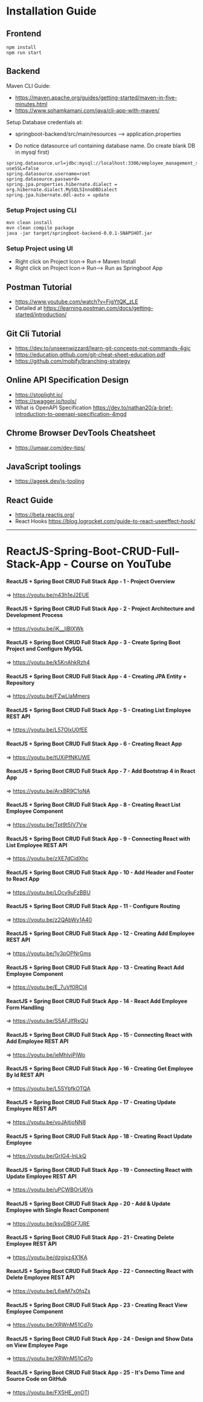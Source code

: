 # Installation Guide

## Frontend
```
npm install
npm run start
```

## Backend

Maven CLI Guide: 
- https://maven.apache.org/guides/getting-started/maven-in-five-minutes.html
- https://www.sohamkamani.com/java/cli-app-with-maven/

Setup Database credentials at: 
- springboot-backend/src/main/resources --> application.properties

- Do notice datasource url containing database name. Do create blank DB in mysql first)

```
spring.datasource.url=jdbc:mysql://localhost:3306/employee_management_system?useSSL=false
spring.datasource.username=root
spring.datasource.password=
spring.jpa.properties.hibernate.dialect = org.hibernate.dialect.MySQL5InnoDBDialect
spring.jpa.hibernate.ddl-auto = update
```

### Setup Project using CLI
```
mvn clean install
mvn clean compile package
java -jar target/springboot-backend-0.0.1-SNAPSHOT.jar
```

### Setup Project using UI
- Right click on Project Icon-> Run-> Maven Install
- Right click on Project Icon-> Run--> Run as Springboot App

## Postman Tutorial
- https://www.youtube.com/watch?v=FjgYtQK_zLE
- Detailed at https://learning.postman.com/docs/getting-started/introduction/

## Git Cli Tutorial
- https://dev.to/unseenwizzard/learn-git-concepts-not-commands-4gjc
- https://education.github.com/git-cheat-sheet-education.pdf
- https://github.com/mobify/branching-strategy

## Online API Specification Design
- https://stoplight.io/
- https://swagger.io/tools/
- What is OpenAPI Specification https://dev.to/nathan20/a-brief-introduction-to-openapi-specification-4mgd

## Chrome Browser DevTools Cheatsheet
- https://umaar.com/dev-tips/

## JavaScript toolings
- https://ageek.dev/js-tooling

## React Guide
- https://beta.reactjs.org/
- React Hooks https://blog.logrocket.com/guide-to-react-useeffect-hook/

-----------

# ReactJS-Spring-Boot-CRUD-Full-Stack-App - Course on YouTube

#### ReactJS + Spring Boot CRUD Full Stack App - 1 - Project Overview
=> https://youtu.be/n43h1eJ2EUE

#### ReactJS + Spring Boot CRUD Full Stack App - 2 - Project Architecture and Development Process
=> https://youtu.be/iK__liBIXWk
#### ReactJS + Spring Boot CRUD Full Stack App - 3 - Create Spring Boot Project and Configure MySQL
=> https://youtu.be/k5KnAhkRzh4
#### ReactJS + Spring Boot CRUD Full Stack App - 4 - Creating JPA Entity + Repository
=> https://youtu.be/FZwLlaMmers
#### ReactJS + Spring Boot CRUD Full Stack App - 5 - Creating List Employee REST API
=> https://youtu.be/L57OlxU0fEE
#### ReactJS + Spring Boot CRUD Full Stack App - 6 - Creating React App
=> https://youtu.be/tUXiPfNKUWE
#### ReactJS + Spring Boot CRUD Full Stack App - 7 - Add Bootstrap 4 in React App
=> https://youtu.be/ArxBR9C1oNA
#### ReactJS + Spring Boot CRUD Full Stack App - 8 - Creating React List Employee Component
=> https://youtu.be/Tpt9t5IV7Vw
#### ReactJS + Spring Boot CRUD Full Stack App - 9 - Connecting React with List Employee REST API
=> https://youtu.be/zXE7dCidXhc
#### ReactJS + Spring Boot CRUD Full Stack App - 10 - Add Header and Footer to React App
=> https://youtu.be/LOcy9uFzBBU
#### ReactJS + Spring Boot CRUD Full Stack App - 11 - Configure Routing
=> https://youtu.be/z2QAbWy1A40
#### ReactJS + Spring Boot CRUD Full Stack App - 12 - Creating Add Employee REST API
=> https://youtu.be/1y3pOPNrGms
#### ReactJS + Spring Boot CRUD Full Stack App - 13 - Creating React Add Employee Component
=> https://youtu.be/E_7uVf0RCl4
#### ReactJS + Spring Boot CRUD Full Stack App - 14 - React Add Employee Form Handling
=> https://youtu.be/S5AFJIfRxQU
#### ReactJS + Spring Boot CRUD Full Stack App - 15 - Connecting React with Add Employee REST API
=> https://youtu.be/ieMhlyjPjWo
#### ReactJS + Spring Boot CRUD Full Stack App - 16 - Creating Get Employee By Id REST API
=> https://youtu.be/L5SYbfkOTQA
#### ReactJS + Spring Boot CRUD Full Stack App - 17 - Creating Update Employee REST API
=> https://youtu.be/voJAjtioNN8
#### ReactJS + Spring Boot CRUD Full Stack App - 18 - Creating React Update Employee
=> https://youtu.be/GrIG4-lnLkQ
#### ReactJS + Spring Boot CRUD Full Stack App - 19 - Connecting React with Update Employee REST API
=> https://youtu.be/uPCWBOrU6Vs
#### ReactJS + Spring Boot CRUD Full Stack App - 20 - Add & Update Employee with Single React Component 
=> https://youtu.be/ksvDBGF7JRE
#### ReactJS + Spring Boot CRUD Full Stack App - 21 - Creating Delete Employee REST API 
=> https://youtu.be/dzgixz4X1KA
#### ReactJS + Spring Boot CRUD Full Stack App - 22 - Connecting React with Delete Employee REST API
=> https://youtu.be/L6wM7x0fqZs
#### ReactJS + Spring Boot CRUD Full Stack App - 23 - Creating React View Employee Component
=> https://youtu.be/XRWnM51Cd7o
#### ReactJS + Spring Boot CRUD Full Stack App - 24 - Design and Show Data on View Employee Page
=> https://youtu.be/XRWnM51Cd7o
#### ReactJS + Spring Boot CRUD Full Stack App - 25 - It's Demo Time and Source Code on GitHub
=> https://youtu.be/FX5HE_gnOTI
